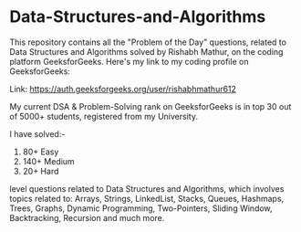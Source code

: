 # Data-Structures-and-Algorithms
This repository contains all the "Problem of the Day" questions, related to Data Structures and Algorithms solved by Rishabh Mathur, on the coding platform GeeksforGeeks. Here's my link to my coding profile on GeeksforGeeks:

Link: https://auth.geeksforgeeks.org/user/rishabhmathur612

My current DSA & Problem-Solving rank on GeeksforGeeks is in top 30 out of 5000+ students, registered from my University.

I have solved:-

  1. 80+ Easy
  2. 140+ Medium
  3. 20+ Hard

level questions related to Data Structures and Algorithms, which involves topics related to: Arrays, Strings, LinkedList, Stacks, Queues, Hashmaps, Trees, Graphs, Dynamic Programming, Two-Pointers, Sliding Window, Backtracking, Recursion and much more.

